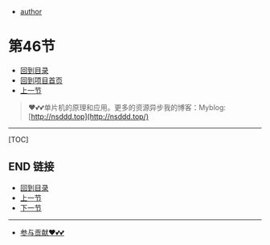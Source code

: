 + [author](https://github.com/3293172751)
# 第46节
+ [回到目录](../README.md)
+ [回到项目首页](../../README.md)
+ [上一节](45.md)
> ❤️💕💕单片机的原理和应用。更多的资源异步我的博客：Myblog:[http://nsddd.top](http://nsddd.top/)
---
[TOC]





## END 链接
+ [回到目录](../README.md)
+ [上一节](45.md)
+ [下一节](47.md)
---
+ [参与贡献❤️💕💕](https://github.com/3293172751/Block_Chain/blob/master/Git/git-contributor.md)